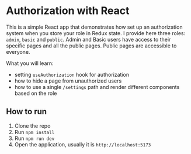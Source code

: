 # Authorization with React

This is a simple React app that demonstrates how set up an authorization system when you store your role in Redux state. I provide here three roles: `admin`, `basic` and `public`. Admin and Basic users have access to their specific pages and all the public pages. Public pages are accessible to everyone.

What you will learn:

- setting `useAuthorization` hook for authorization
- how to hide a page from unauthorized users
- how to use a single `/settings` path and render different components based on the role

## How to run

1. Clone the repo
2. Run `npm install`
3. Run `npm run dev`
4. Open the application, usually it is `http://localhost:5173`
